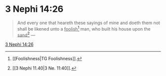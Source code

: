 # 3 Nephi 14:26

> And every one that heareth these sayings of mine and doeth them not shall be likened unto a <u>foolish</u>[^a] man, who built his house upon the <u>sand</u>[^b] —

[3 Nephi 14:26](https://www.churchofjesuschrist.org/study/scriptures/bofm/3-ne/14?lang=eng&id=p26#p26)


[^a]: [[Foolishness|TG Foolishness]].  
[^b]: [[3 Nephi 11.40|3 Ne. 11:40]].  
